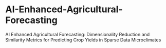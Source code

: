 # AI-Enhanced-Agricultural-Forecasting
AI Enhanced Agricultural Forecasting: Dimensionality Reduction and Similarity Metrics for Predicting Crop Yields in Sparse Data Microclimates
